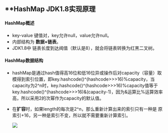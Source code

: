 ## **HashMap JDK1.8实现原理

#### HashMap概述

- key-value 键值对，key允许null，value允许null。
- 内部结构为 **数据+链表**。
- JDK1.8中 链表长度到达阀值（默认是8），就会将链表转换为红黑二叉树。

#### HashMap数据结构

- hashMap是通过hash值得高16位和低16位异或操作后对capacity（容量）取模得到索引位置，即key.hashcode()^(hashcode>>>16)%capacity，当capacity为2^n时，key.hashcode()^(hashcode>>>16)%capacity值等于key.hashcode()^(hashcode>>>16)&(capacity-1)，因为&运算比%运算效率高，所以采用2的次幂作为capacity的默认值。

- 在**扩容**时，如果length的每次是2^n，那么重新计算出来的索引只有一种是 原索引+16，另一种是索引不变，所以就不需要重新计算索引。

  ![](C:\Users\70790\Pictures\博客\hashMap扩容机制.png)

